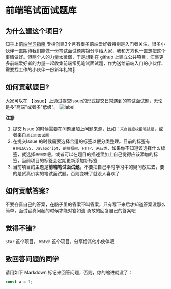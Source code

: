 # 前端笔试面试题库

## 为什么建这个项目?

知乎上[前端学习指南](https://zhuanlan.zhihu.com/study-fe) 专栏创建3个月有很多前端爱好者特别是入门者关注，很多小伙伴一直期待我们能做一份笔试面试题集锦分享给大家，我和方方也一直想把这个事情做好。但两个人的力量太微弱，于是想到在 github 上建立公共项目，汇集更多前端爱好者的力量一起收集前端常见笔试面试题，作为送给前端入门的小伙伴、需要找工作的小伙伴一份新年礼物🎁

## 如何贡献题目?
大家可以在 【[Issue](https://github.com/jirengu/frontend-interview/issues)】上通过提交Issue的形式提交日常遇到的笔试面试题，无论是多"高端"或者多"低级"。
![label](http://7xpvnv.com2.z0.glb.qiniucdn.com/3884f92f-9c3c-408d-9eb3-b0d0a4323f69) 

**注意**: 

1. 提交 Issue 的时候需要在问题里加上问题来源，比如：`来自百度校招笔试题`，或者来自`某公司面试题`
2. 在提交Issue 的时候需要选择合适的标签以便分类整理。目前的标签有 `HTML&CSS`、`JavaScript`、`前端框架`、`HTTP`、`未归类`，如果你不知道该选择什么标签，就选择`未归类`吧。或者可以在题目的描述里加上自己觉得应该添加的标签，当前项目的标签会定期更新添加新标签
3. 当前项目的主题是**前端笔试面试题**，不要把自己平时学习中的疑问放进去，要的是货真价实的笔试面试题。否则变味了就没人喜欢了

## 如何贡献答案?

不要吝啬自己的答案，在脑子里的答案不叫答案，只有写下来后才知道答案没那么简单，面试官真问起的时候才能对答如流
勇敢的回复自己的答案吧


## 觉得不错? 

`Star` 这个项目， `Watch` 这个项目，分享给其他小伙伴吧

## 致回答问题的同学

请用如下 Markdown 标记来回答问题，否则，你的缩进就没了：


```javaScript
const a = 1;
```
